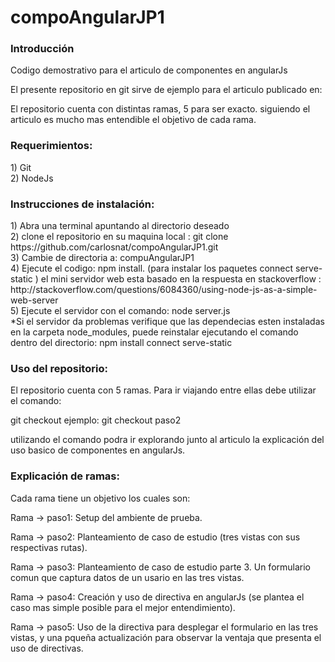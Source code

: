 # compoAngularJP1

<h3>Introducción</h3>
Codigo demostrativo para el articulo de componentes en angularJs

El presente repositorio en git sirve de ejemplo para el articulo publicado en: 

El repositorio cuenta con distintas ramas, 5 para ser exacto. siguiendo el articulo es mucho mas entendible el objetivo de cada rama.

<h3>Requerimientos:</h3>
1) Git<br/>
2) NodeJs<br/>

<h3>Instrucciones de instalación:</h3>
1) Abra una terminal apuntando al directorio deseado <br/>
2) clone el repositorio en su maquina local : git clone https://github.com/carlosnat/compoAngularJP1.git<br/>
3) Cambie de directoria a: compuAngularJP1<br/>
4) Ejecute el codigo: npm install. (para instalar los paquetes connect serve-static ) el mini servidor web esta basado en la respuesta en stackoverflow : http://stackoverflow.com/questions/6084360/using-node-js-as-a-simple-web-server<br/>
5) Ejecute el servidor con el comando: node server.js<br/>
*Si el servidor da problemas verifique que las dependecias esten instaladas en la carpeta node_modules, puede reinstalar ejecutando el comando dentro del directorio: npm install connect serve-static<br/>


<h3>Uso del repositorio:</h3>

El repositorio cuenta con 5 ramas. Para ir viajando entre ellas debe utilizar el comando:

git checkout <nombreDeRama> ejemplo: git checkout paso2

utilizando el comando podra ir explorando junto al articulo la explicación del uso basico de componentes en angularJs.


<h3>Explicación de ramas:</h3>

Cada rama tiene un objetivo los cuales son:

Rama -> paso1: Setup del ambiente de prueba.

Rama -> paso2: Planteamiento de caso de estudio (tres vistas con sus respectivas rutas).

Rama -> paso3: Planteamiento de caso de estudio parte 3. Un formulario comun que captura datos de un usario en las tres vistas.

Rama -> paso4: Creación y uso de directiva en angularJs (se plantea el caso mas simple posible para el mejor entendimiento).

Rama -> paso5: Uso de la directiva para desplegar el formulario en las tres vistas, y una pqueña actualización para observar la ventaja que presenta el uso de directivas.
